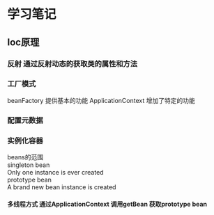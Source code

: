 # 
# 学习笔记
## Ioc原理
### 反射 通过反射动态的获取类的属性和方法
### 工厂模式  
beanFactory 提供基本的功能  ApplicationContext 增加了特定的功能
### 配置元数据
### 实例化容器
beans的范围 </br>
singleton bean </br>
 Only one instance is ever created </br>
prototype bean </br>
 A brand new bean instance is created </br>
#### 多线程方式  通过ApplicationContext 调用getBean 获取prototype bean </br>
